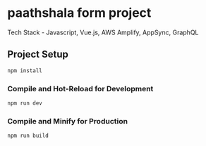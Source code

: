 # paathshala form project

Tech Stack - Javascript, Vue.js, AWS Amplify, AppSync, GraphQL


## Project Setup

```sh
npm install
```

### Compile and Hot-Reload for Development

```sh
npm run dev
```

### Compile and Minify for Production

```sh
npm run build
```
